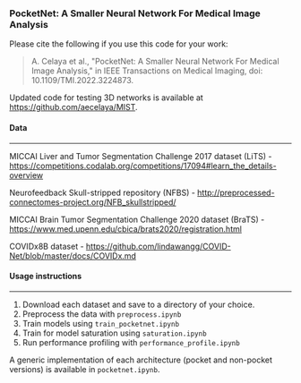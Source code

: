 ### PocketNet: A Smaller Neural Network For Medical Image Analysis

Please cite the following if you use this code for your work:

> A. Celaya et al., "PocketNet: A Smaller Neural Network For Medical Image Analysis," in IEEE Transactions on Medical Imaging, doi: 10.1109/TMI.2022.3224873.

Updated code for testing 3D networks is available at <https://github.com/aecelaya/MIST>. 

#### Data
---
MICCAI Liver and Tumor Segmentation Challenge 2017 dataset (LiTS) - <https://competitions.codalab.org/competitions/17094#learn_the_details-overview>

Neurofeedback Skull-stripped repository (NFBS) - <http://preprocessed-connectomes-project.org/NFB_skullstripped/>

MICCAI Brain Tumor Segmentation Challenge 2020 dataset (BraTS) - <https://www.med.upenn.edu/cbica/brats2020/registration.html>

COVIDx8B dataset - <https://github.com/lindawangg/COVID-Net/blob/master/docs/COVIDx.md>

#### Usage instructions
---
1) Download each dataset and save to a directory of your choice.
2) Preprocess the data with ```preprocess.ipynb```
3) Train models using ```train_pocketnet.ipynb```
4) Train for model saturation using ```saturation.ipynb```
4) Run performance profiling with ```performance_profile.ipynb```

A generic implementation of each architecture (pocket and non-pocket versions) is available in ```pocketnet.ipynb```. 
